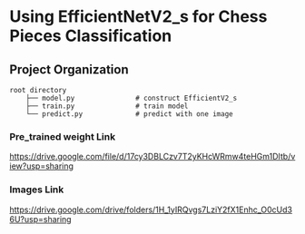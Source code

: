 # Using EfficientNetV2_s for Chess Pieces Classification

## Project Organization

```
root directory
	├── model.py               # construct EfficientV2_s
	├── train.py               # train model
	└── predict.py             # predict with one image
```

### Pre_trained weight Link
https://drive.google.com/file/d/17cy3DBLCzv7T2yKHcWRmw4teHGm1DItb/view?usp=sharing

### Images Link
https://drive.google.com/drive/folders/1H_1yIRQvgs7LziY2fX1Enhc_O0cUd36U?usp=sharing
